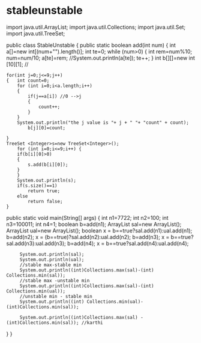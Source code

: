 # stableunstable
import java.util.ArrayList;
import java.util.Collections;
import java.util.Set;
import java.util.TreeSet;

public class StableUnstable {
public 	static boolean  add(int num)
	{
	int a[]=new int[(num+"").length()]; 
	int te=0;
	while (num>0)
	{
		int rem=num%10;
		num=num/10; 
		a[te]=rem;
		//System.out.println(a[te]);
		te++;
	}
	int b[][]=new int [10][1];  //
	
	for(int j=0;j<=9;j++)
	{	int count=0;
		for (int i=0;i<a.length;i++)
		{
			if(j==a[i]) //0 -->j
			{
				count++;
			}
		}
		System.out.println("the j value is "+ j + " "+ "count" + count);
			b[j][0]=count;
		
	}
	TreeSet <Integer>s=new TreeSet<Integer>();
		for (int i=0;i<=9;i++) {
		if(b[i][0]>0)
		{
			s.add(b[i][0]);
		}
		}
		System.out.println(s);
		if(s.size()==1)
			return true;
		else 
			return false;
	}
	
public static void main(String[] args) {
	 int n1=7722;
	 int n2=100;
	 int n3=100011;
	 int n4=1;
	 boolean b=add(n1);
	 ArrayList sal=new ArrayList();
	 ArrayList ual=new ArrayList();
	 boolean x = b==true?sal.add(n1):ual.add(n1);
	 b=add(n2);
	 x = (b==true)?sal.add(n2):ual.add(n2);
	 b=add(n3);
	 x = b==true?sal.add(n3):ual.add(n3);
	 b=add(n4);
	 x = b==true?sal.add(n4):ual.add(n4);
	 
		 System.out.println(sal);
		 System.out.println(ual);
		 //stable max-stable min
		 System.out.println((int)Collections.max(sal)-(int) Collections.min(sal));
		 //stable max -unstable min
		 System.out.println((int)Collections.max(sal)-(int) Collections.min(ual));
		 //unstable min - stable min
		 System.out.println((int) Collections.min(ual)-(int)Collections.min(sal));
		 
		 System.out.println((int)Collections.max(sal) - (int)Collections.min(sal)); //karthi
}
}
